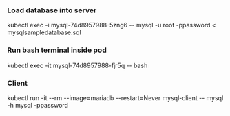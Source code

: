 ### Load database into server
kubectl exec -i mysql-74d8957988-5zng6 -- mysql -u root -ppassword < mysqlsampledatabase.sql

### Run bash terminal inside pod
kubectl exec -it mysql-74d8957988-fjr5q -- bash

### Client
kubectl run -it --rm --image=mariadb --restart=Never mysql-client -- mysql -h mysql -ppassword